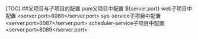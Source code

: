 [TOC]
##父项目与子项目的配置
pom父项目中配置
<configuration>
    <port>${server.port}</port>
</configuration>
web子项目中配置
<properties>
    <server.port>8088</server.port>
</properties>
sys-service子项目中配置
<properties>
    <server.port>8087</server.port>
</properties>
scheduler-service子项目中配置
<properties>
    <server.port>8089</server.port>
</properties>
##